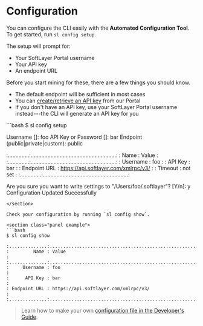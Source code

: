 # Configuration

You can configure the CLI easily with the **Automated Configuration Tool**. To get started, run `sl config setup`.

The setup will prompt for:

* Your SoftLayer Portal username
* Your API key
* An endpoint URL

Before you start mining for these, there are a few things you should know.

* The default endpoint will be sufficient in most cases
* You can <a href="http://knowledgelayer.softlayer.com/procedure/retrieve-your-api-key" target="_blank">create/retrieve an API key</a> from our Portal
* If you don't have an API key, use your SoftLayer Portal username instead---the CLI will generate an API key for you

<section class="panel example">
```bash
$ sl config setup

Username []: foo
API Key or Password []: bar
Endpoint (public|private|custom): public

:..............:........................................................:
:         Name : Value                                                  :
:..............:........................................................:
:     Username : foo                                                    :
:      API Key : bar                                                    :
: Endpoint URL : https://api.softlayer.com/xmlrpc/v3/                   :
:      Timeout : not set                                                :
:..............:........................................................:

Are you sure you want to write settings to "/Users/foo/.softlayer"? [Y/n]: y
Configuration Updated Successfully
```
</section>

Check your configuration by running `sl config show`.

<section class="panel example">
```bash
$ sl config show

:..............:........................................................:
:         Name : Value                                                  :
:..............:........................................................:
:     Username : foo                                                    :
:      API Key : bar                                                    :
: Endpoint URL : https://api.softlayer.com/xmlrpc/v3/                   :
:..............:........................................................:
```
</section>

> Learn how to make your own [configuration file in the Developer's Guide]({{page.baseurl}}developers-guide/#toc_21).
